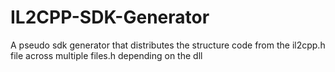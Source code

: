 # IL2CPP-SDK-Generator
A pseudo sdk generator that distributes the structure code from the il2cpp.h file across multiple files.h depending on the dll
